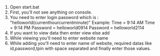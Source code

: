 1) Open start.bat
2) First, you'll not see anything on console.
3) You need to enter login password which is : "helloworld(currenthourcurrentminute)"
        Example: Time = 9:14 AM                      Time = 9:14 PM
                 Password = helloworld0914           Password = helloworld2114
4) If you want to view data then enter view else add
5) While viewing you'll need to enter website name
6) While adding you'll need to enter name of website, required datas like id,password,tpin with space separated and finally enter those values.
